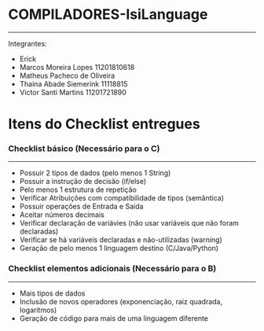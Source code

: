 # COMPILADORES-IsiLanguage
-----------------------------------------
Integrantes:
- Erick
- Marcos Moreira Lopes 11201810618
- Matheus Pacheco de Oliveira
- Thaina Abade Siemerink 11118815
- Victor Santi Martins 11201721890

# Itens do Checklist entregues
### Checklist básico (Necessário para o C)
------------------------------------------
* Possuir 2 tipos de dados (pelo menos 1 String) 
* Possuir a instrução de decisão (if/else)
* Pelo menos 1 estrutura de repetição
* Verificar Atribuições com compatibilidade de tipos (semântica) 
* Possuir operações de Entrada e Saída
* Aceitar números decimais 
* Verificar declaração de variávies (não usar variáveis que não foram declaradas)	
* Verificar se há variáveis declaradas e não-utilizadas (warning)
* Geração de pelo menos 1 linguagem destino (C/Java/Python)

### Checklist elementos adicionais (Necessário para o B)
-----------------------------------------------
* Mais tipos de dados
* Inclusão de novos operadores (exponenciação, raiz quadrada, logaritmos)
* Geração de código para mais de uma linguagem diferente

